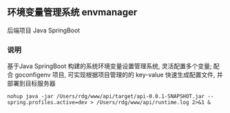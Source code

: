 
## 环境变量管理系统 envmanager

后端项目 Java SpringBoot

### 说明
基于Java SpringBoot 构建的系统环境变量设置管理系统, 灵活配置多个变量; 
配合 goconfigenv 项目, 可实现根据项目管理的的 key-value 快速生成配置文件, 并部署到目标服务器


```shell
nohup java -jar /Users/rdg/www/api/target/api-0.0.1-SNAPSHOT.jar --spring.profiles.active=dev > /Users/rdg/www/api/runtime.log 2>&1 &
